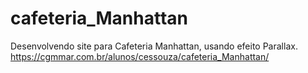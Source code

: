# cafeteria_Manhattan
Desenvolvendo site para Cafeteria Manhattan, usando efeito Parallax. 
https://cgmmar.com.br/alunos/cessouza/cafeteria_Manhattan/
